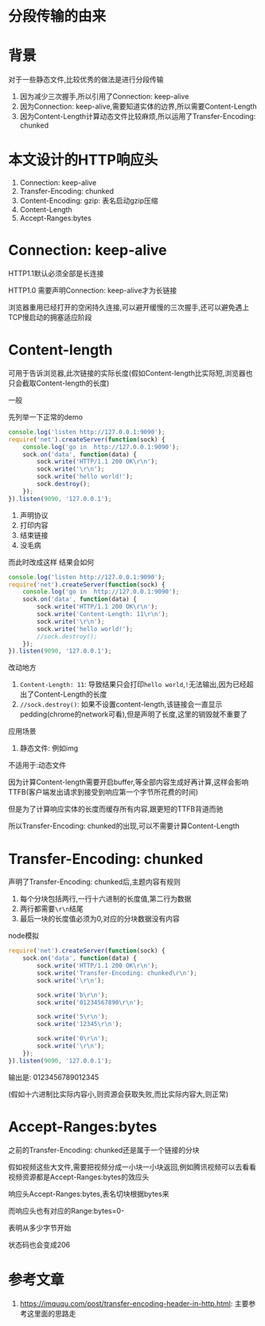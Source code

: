 # 分段传输的由来

# 背景

对于一些静态文件,比较优秀的做法是进行分段传输

1. 因为减少三次握手,所以引用了Connection: keep-alive
2. 因为Connection: keep-alive,需要知道实体的边界,所以需要Content-Length
3. 因为Content-Length计算动态文件比较麻烦,所以运用了Transfer-Encoding: chunked

# 本文设计的HTTP响应头

1. Connection: keep-alive
2. Transfer-Encoding: chunked
3. Content-Encoding: gzip: 表名启动gzip压缩
4. Content-Length
5. Accept-Ranges:bytes



# Connection: keep-alive

HTTP1.1默认必须全部是长连接

HTTP1.0 需要声明Connection: keep-alive才为长链接

浏览器重用已经打开的空闲持久连接,可以避开缓慢的三次握手,还可以避免遇上TCP慢启动的拥塞适应阶段

# Content-length

可用于告诉浏览器,此次链接的实际长度(假如Content-length比实际短,浏览器也只会截取Content-length的长度)

一般

先列举一下正常的demo

```javascript
console.log('listen http://127.0.0.1:9090');
require('net').createServer(function(sock) {
    console.log('go in  http://127.0.0.1:9090');
    sock.on('data', function(data) {
        sock.write('HTTP/1.1 200 OK\r\n');
        sock.write('\r\n');
        sock.write('hello world!');
        sock.destroy();
    });
}).listen(9090, '127.0.0.1');
```
1. 声明协议
2. 打印内容
3. 结束链接
4. 没毛病

而此时改成这样 结果会如何

```javascript
console.log('listen http://127.0.0.1:9090');
require('net').createServer(function(sock) {
    console.log('go in  http://127.0.0.1:9090');
    sock.on('data', function(data) {
        sock.write('HTTP/1.1 200 OK\r\n');
        sock.write('Content-Length: 11\r\n');
        sock.write('\r\n');
        sock.write('hello world!');
        //sock.destroy();
    });
}).listen(9090, '127.0.0.1');
```

改动地方

1. `Content-Length: 11`: 导致结果只会打印`hello world`,`!`无法输出,因为已经超出了Content-Length的长度
2. `//sock.destroy()`:  如果不设置content-length,该链接会一直显示pedding(chrome的network可看),但是声明了长度,这里的销毁就不重要了


应用场景

1. 静态文件: 例如img

不适用于:动态文件

因为计算Content-length需要开启buffer,等全部内容生成好再计算,这样会影响TTFB(客户端发出请求到接受到响应第一个字节所花费的时间)

但是为了计算响应实体的长度而缓存所有内容,跟更短的TTFB背道而驰

所以Transfer-Encoding: chunked的出现,可以不需要计算Content-Length

# Transfer-Encoding: chunked

声明了Transfer-Encoding: chunked后,主题内容有规则

1. 每个分块包括两行,一行十六进制的长度值,第二行为数据
2. 两行都需要`\r\n`结尾
3. 最后一块的长度值必须为0,对应的分块数据没有内容

node模拟

```javascript
require('net').createServer(function(sock) {
    sock.on('data', function(data) {
        sock.write('HTTP/1.1 200 OK\r\n');
        sock.write('Transfer-Encoding: chunked\r\n');
        sock.write('\r\n');

        sock.write('b\r\n');
        sock.write('01234567890\r\n');

        sock.write('5\r\n');
        sock.write('12345\r\n');

        sock.write('0\r\n');
        sock.write('\r\n');
    });
}).listen(9090, '127.0.0.1');
```

输出是: 0123456789012345

(假如十六进制比实际内容小,则资源会获取失败,而比实际内容大,则正常)

# Accept-Ranges:bytes

之前的Transfer-Encoding: chunked还是属于一个链接的分块

假如视频这些大文件,需要把视频分成一小块一小块返回,例如腾讯视频可以去看看视频资源都是Accept-Ranges:bytes的效应头

响应头Accept-Ranges:bytes,表名切块根据bytes来

而响应头也有对应的Range:bytes=0-

表明从多少字节开始

状态码也会变成206

# 参考文章

1. https://imququ.com/post/transfer-encoding-header-in-http.html: 主要参考这里面的思路走